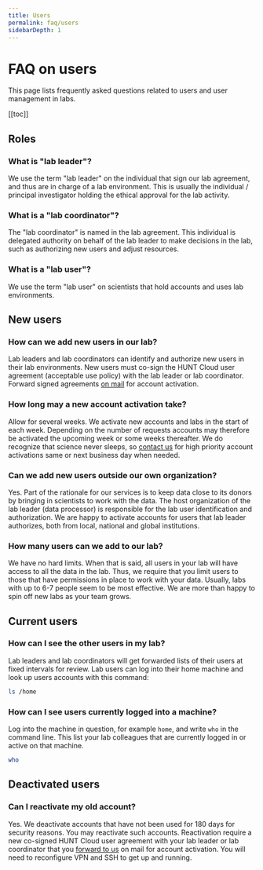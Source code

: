 ```yaml
---
title: Users
permalink: faq/users
sidebarDepth: 1
---
```


# FAQ on users

This page lists frequently asked questions related to users and user management in labs. 

[[toc]]

## Roles

### What is "lab leader"?

We use the term "lab leader" on the individual that sign our lab agreement, and thus are in charge of a lab environment. This is usually the individual / principal investigator holding the ethical approval for the lab activity.
 
### What is a "lab coordinator"?

The "lab coordinator" is named in the lab agreement. This individual is delegated authority on behalf of the lab leader to make decisions in the lab, such as authorizing new users and adjust resources.

### What is a "lab user"?

We use the term "lab user" on scientists that hold accounts and uses lab environments. 


## New users

### How can we add new users in our lab?

Lab leaders and lab coordinators can identify and authorize new users in their lab environments. New users must co-sign the HUNT Cloud user agreement (acceptable use policy) with the lab leader or lab coordinator. Forward signed agreements [on mail](/contact) for account activation.

### How long may a new account activation take? 

Allow for several weeks. We activate new accounts and labs in the start of each week. Depending on the number of requests accounts may therefore be activated the upcoming week or some weeks thereafter. We do recognize that science never sleeps, so [contact us](/contact) for high priority account activations same or next business day when needed.

### Can we add new users outside our own organization?

Yes. Part of the rationale for our services is to keep data close to its donors by bringing in scientists to work with the data. The host organization of the lab leader (data processor) is responsible for the lab user identification and authorization. We are happy to activate accounts for users that lab leader authorizes, both from local, national and global institutions.

### How many users can we add to our lab? 

We have no hard limits. When that is said, all users in your lab will have access to all the data in the lab. Thus, we require that you limit users to those that have permissions in place to work with your data. Usually, labs with up to 6-7 people seem to be most effective. We are more than happy to spin off new labs as your team grows.


## Current users

### How can I see the other users in my lab? 

Lab leaders and lab coordinators will get forwarded lists of their users at fixed intervals for review. Lab users can log into their home machine and look up users accounts with this command: 

``` bash
ls /home
```

### How can I see users currently logged into a machine? 

Log into the machine in question, for example `home`, and write `who` in the command line. This list your lab colleagues that are currently logged in or active on that machine. 

```bash
who
```


## Deactivated users

### Can I reactivate my old account? 

Yes. We deactivate accounts that have not been used for 180 days for security reasons. You may reactivate such accounts. Reactivation require a new co-signed HUNT Cloud user agreement with your lab leader or lab coordinator that you [forward to us](/contact) on mail for account activation. You will need to reconfigure VPN and SSH to get up and running.


